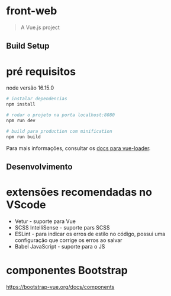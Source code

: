 # front-web

> A Vue.js project

## Build Setup

# pré requisitos

node versão 16.15.0

``` bash
# instalar dependencias
npm install

# rodar o projeto na porta localhost:8080
npm run dev

# build para production com minification
npm run build
```

Para mais informações, consultar os [docs para vue-loader](http://vuejs.github.io/vue-loader).

## Desenvolvimento

# extensões recomendadas no VScode

- Vetur - suporte para Vue
- SCSS IntelliSense - suporte pars SCSS
- ESLint - para indicar os erros de estilo no código, possui uma configuração que corrige os erros ao salvar
- Babel JavaScript - suporte para o JS

# componentes Bootstrap

https://bootstrap-vue.org/docs/components


